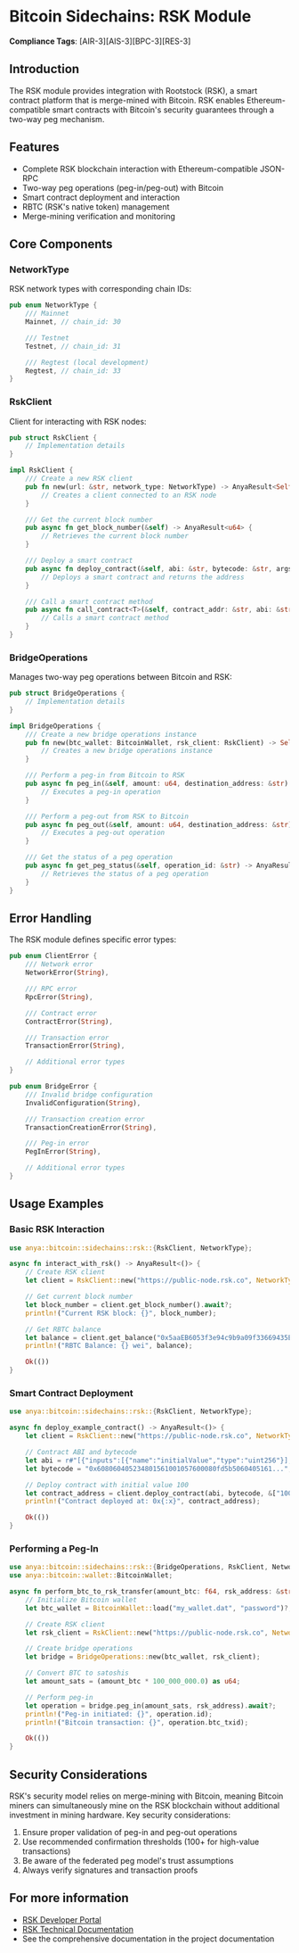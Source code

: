 # Bitcoin Sidechains: RSK Module

**Compliance Tags**: [AIR-3][AIS-3][BPC-3][RES-3]

## Introduction

The RSK module provides integration with Rootstock (RSK), a smart contract platform that is merge-mined with Bitcoin. RSK enables Ethereum-compatible smart contracts with Bitcoin's security guarantees through a two-way peg mechanism.

## Features

- Complete RSK blockchain interaction with Ethereum-compatible JSON-RPC
- Two-way peg operations (peg-in/peg-out) with Bitcoin
- Smart contract deployment and interaction
- RBTC (RSK's native token) management
- Merge-mining verification and monitoring

## Core Components

### NetworkType

RSK network types with corresponding chain IDs:

```rust
pub enum NetworkType {
    /// Mainnet
    Mainnet, // chain_id: 30

    /// Testnet
    Testnet, // chain_id: 31

    /// Regtest (local development)
    Regtest, // chain_id: 33
}
```

### RskClient

Client for interacting with RSK nodes:

```rust
pub struct RskClient {
    // Implementation details
}

impl RskClient {
    /// Create a new RSK client
    pub fn new(url: &str, network_type: NetworkType) -> AnyaResult<Self> {
        // Creates a client connected to an RSK node
    }

    /// Get the current block number
    pub async fn get_block_number(&self) -> AnyaResult<u64> {
        // Retrieves the current block number
    }

    /// Deploy a smart contract
    pub async fn deploy_contract(&self, abi: &str, bytecode: &str, args: &[&str]) -> AnyaResult<H160> {
        // Deploys a smart contract and returns the address
    }

    /// Call a smart contract method
    pub async fn call_contract<T>(&self, contract_addr: &str, abi: &str, method: &str, args: &[&str]) -> AnyaResult<T> {
        // Calls a smart contract method
    }
}
```

### BridgeOperations

Manages two-way peg operations between Bitcoin and RSK:

```rust
pub struct BridgeOperations {
    // Implementation details
}

impl BridgeOperations {
    /// Create a new bridge operations instance
    pub fn new(btc_wallet: BitcoinWallet, rsk_client: RskClient) -> Self {
        // Creates a new bridge operations instance
    }

    /// Perform a peg-in from Bitcoin to RSK
    pub async fn peg_in(&self, amount: u64, destination_address: &str) -> AnyaResult<PegOperation> {
        // Executes a peg-in operation
    }

    /// Perform a peg-out from RSK to Bitcoin
    pub async fn peg_out(&self, amount: u64, destination_address: &str) -> AnyaResult<PegOperation> {
        // Executes a peg-out operation
    }

    /// Get the status of a peg operation
    pub async fn get_peg_status(&self, operation_id: &str) -> AnyaResult<PegStatus> {
        // Retrieves the status of a peg operation
    }
}
```

## Error Handling

The RSK module defines specific error types:

```rust
pub enum ClientError {
    /// Network error
    NetworkError(String),

    /// RPC error
    RpcError(String),

    /// Contract error
    ContractError(String),

    /// Transaction error
    TransactionError(String),

    // Additional error types
}

pub enum BridgeError {
    /// Invalid bridge configuration
    InvalidConfiguration(String),

    /// Transaction creation error
    TransactionCreationError(String),

    /// Peg-in error
    PegInError(String),

    // Additional error types
}
```

## Usage Examples

### Basic RSK Interaction

```rust
use anya::bitcoin::sidechains::rsk::{RskClient, NetworkType};

async fn interact_with_rsk() -> AnyaResult<()> {
    // Create RSK client
    let client = RskClient::new("https://public-node.rsk.co", NetworkType::Mainnet)?;

    // Get current block number
    let block_number = client.get_block_number().await?;
    println!("Current RSK block: {}", block_number);

    // Get RBTC balance
    let balance = client.get_balance("0x5aaEB6053f3e94c9b9a09f33669435E7ef1bEAeD").await?;
    println!("RBTC Balance: {} wei", balance);

    Ok(())
}
```

### Smart Contract Deployment

```rust
use anya::bitcoin::sidechains::rsk::{RskClient, NetworkType};

async fn deploy_example_contract() -> AnyaResult<()> {
    let client = RskClient::new("https://public-node.rsk.co", NetworkType::Testnet)?;

    // Contract ABI and bytecode
    let abi = r#"[{"inputs":[{"name":"initialValue","type":"uint256"}],"stateMutability":"nonpayable","type":"constructor"},...]"#;
    let bytecode = "0x608060405234801561001057600080fd5b5060405161...";

    // Deploy contract with initial value 100
    let contract_address = client.deploy_contract(abi, bytecode, &["100"]).await?;
    println!("Contract deployed at: 0x{:x}", contract_address);

    Ok(())
}
```

### Performing a Peg-In

```rust
use anya::bitcoin::sidechains::rsk::{BridgeOperations, RskClient, NetworkType};
use anya::bitcoin::wallet::BitcoinWallet;

async fn perform_btc_to_rsk_transfer(amount_btc: f64, rsk_address: &str) -> AnyaResult<()> {
    // Initialize Bitcoin wallet
    let btc_wallet = BitcoinWallet::load("my_wallet.dat", "password")?;

    // Create RSK client
    let rsk_client = RskClient::new("https://public-node.rsk.co", NetworkType::Mainnet)?;

    // Create bridge operations
    let bridge = BridgeOperations::new(btc_wallet, rsk_client);

    // Convert BTC to satoshis
    let amount_sats = (amount_btc * 100_000_000.0) as u64;

    // Perform peg-in
    let operation = bridge.peg_in(amount_sats, rsk_address).await?;
    println!("Peg-in initiated: {}", operation.id);
    println!("Bitcoin transaction: {}", operation.btc_txid);

    Ok(())
}
```

## Security Considerations

RSK's security model relies on merge-mining with Bitcoin, meaning Bitcoin miners can simultaneously mine on the RSK blockchain without additional investment in mining hardware. Key security considerations:

1. Ensure proper validation of peg-in and peg-out operations
2. Use recommended confirmation thresholds (100+ for high-value transactions)
3. Be aware of the federated peg model's trust assumptions
4. Always verify signatures and transaction proofs

## For more information

- [RSK Developer Portal](https://developers.rsk.co/)
- [RSK Technical Documentation](https://developers.rsk.co/rsk/)
- See the comprehensive documentation in the project documentation
